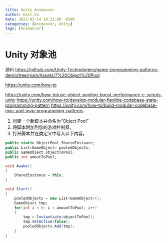 ```yaml
---
title: Unity Animancer
author: East.Su
date: 2023-02-14 18:32:00 -0500
categories: [Animancer, Unity]
tags: [Animancer]
---
```


# Unity 对象池
源码 https://github.com/Unity-Technologies/game-programming-patterns-demo/tree/main/Assets/7%20Object%20Pool

https://unity.com/how-to

https://unity.com/how-to/use-object-pooling-boost-performance-c-scripts-unity
https://unity.com/how-to/develop-modular-flexible-codebase-state-programming-pattern
https://unity.com/how-to/build-modular-codebase-mvc-and-mvp-programming-patterns

1. 创建一个新脚本并命名为“Object Pool”
2. 将脚本附加到您的游戏控制器。 
3. 打开脚本并在类定义中写入以下内容。

```c#
public static ObjectPool SharedInstance;
public List<GameObject> pooledObjects;
public GameObject objectToPool;
public int amoutToPool;

void Awake()
{
    SharedInstance = this;
}

void Start()
{
    pooledObjects = new List<GameObject>();
    GameObject tmp;
    for(int i = 0; i < amountToPool; i++)
    {
        tmp = Instantiate(objectToPool);
        tmp.SetActive(false);
        pooledObjects.Add(tmp);
    }
}
```
